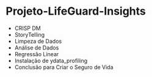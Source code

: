 # Projeto-LifeGuard-Insights
- CRISP DM
- StoryTelling
- Limpeza de Dados
- Análise de Dados
- Regressão Linear
- Instalação de ydata_profiling
- Conclusão para Criar o Seguro de Vida
